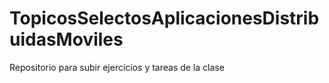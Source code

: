 # TopicosSelectosAplicacionesDistribuidasMoviles
Repositorio para subir ejercicios y tareas de la clase
